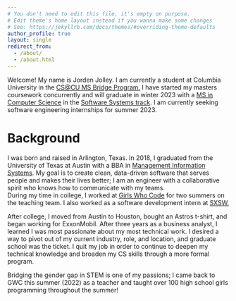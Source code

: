 ```yaml
---
# You don't need to edit this file, it's empty on purpose.
# Edit theme's home layout instead if you wanna make some changes
# See: https://jekyllrb.com/docs/themes/#overriding-theme-defaults
author_profile: true
layout: single
redirect_from: 
  - /about/
  - /about.html
---
```


Welcome! My name is Jorden Jolley. I am currently a student at Columbia University in the [CS@CU MS Bridge Program.](https://www.cs.columbia.edu/ms-bridge/) 
I have started my masters coursework concurrently and will graduate in winter 2023 with a [MS in Computer Science](https://www.cs.columbia.edu/education/ms/) in the [Software Systems track](https://www.cs.columbia.edu/education/ms/softwareSystems).
I am currently seeking software engineering internships for summer 2023.


Background 
=====
I was born and raised in Arlington, Texas.
In 2018, I graduated from the University of Texas at Austin with a BBA in [Management Information Systems](https://www.mccombs.utexas.edu/faculty-and-research/departments/irom/degree-programs/undergraduate/mis/). My goal is to create clean, data-driven software that serves people and makes their lives better; I am an engineer with a collaborative spirit who knows how to communicate with my teams.
<br>
During my time in college, I worked at [Girls Who Code](https://girlswhocode.com/) for two summers on the teaching team.
I also worked as a software development intern at [SXSW.](https://www.sxsw.com/)
<br>

After college, I moved from Austin to Houston, bought an Astros t-shirt, and began working for ExxonMobil.
After three years as a business analyst, I learned I was most passionate about my most technical work.
I desired a way to pivot out of my current industry, role, and location, and graduate school was the ticket.
I quit my job in order to continue to deepen my technical knowledge and broaden my CS skills through a more formal program.
<br>

Bridging the gender gap in STEM is one of my passions; I came back to GWC this summer (2022) as a teacher and taught over 100 high school girls programming throughout the summer!
<br>
